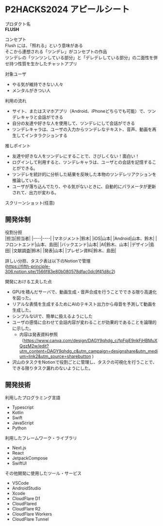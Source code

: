 # P2HACKS2024 アピールシート 

プロダクト名  
**FLUSH**

コンセプト  
Flush には、「照れる」という意味がある  
そこから連想される「ツンデレ」がコンセプトの作品  
ツンデレの「ツンツンしている部分」と「デレデレしている部分」の二面性を併せ持つ性質を生かしたチャットアプリ  

対象ユーザ  
 * やる気が維持できない人々  
 * メンタルがきつい人


利用の流れ  
 * サイト、またはスマホアプリ（Android、iPhoneどちらでも可能）で、ツンデレキャラと会話ができる  
 * 自分の友達や好きな人を使用して、ツンデレにして会話ができる  
 * ツンデレキャラは、ユーザの入力からツンデレなテキスト、音声、動画を再生してインタラクションする  

推しポイント  
 * 友達や好きな人をツンデレにすることで、さびしくない！面白い！  
 * ログインして利用すると、ツンデレキャラは、ユーザとの会話を記憶することができる。  
 * ツンデレを統計的に分析した結果を反映した本物のツンデレリアクションを推論している。  
 * ユーザが落ち込んでたり、やる気がないときに、自動的にパラメータが更新されて、出力が変わる。  

  
スクリーンショット(任意)  

## 開発体制  

役割分担  
|担当|担当者|
|----|----|
|マネジメント|鈴木|
|iOS|山本|
|Android|山本、鈴木|
|フロントエンド|山本、島田|
|バックエンド|山本|
|AI|鈴木、山本|
|デザイン|島田|
|文献調査|鈴木|
|発表|山本|
|プレゼン資料|鈴木、島田|  

詳しい分担、タスク表は以下のNotionで管理  
(https://fifth-principle-306.notion.site/1566f83e80b080578dfac0dc9f41d8c2)
  
開発における工夫した点  
 * GPUを積んだサーバで、動画生成・音声合成を行うことでできる限り高速化を図った。  
 * リアルな表情を生成するためにAIのテキスト出力から母音を予測して動画を生成した。
 * シンプルなUIで、簡単に扱えるようにした
 * ユーザの感情に合わせて会話内容が変わることが効果的であることを論理的に示した。
   * 内容は発表資料参照（https://www.canva.com/design/DAGY9qhdg_c/fpFqjE9nkFjHBMuXQgzM2w/edit?utm_content=DAGY9qhdg_c&utm_campaign=designshare&utm_medium=link2&utm_source=sharebutton )
 * 沢山のタスクをNotionで役割ごとに管理し、タスクの可視化を行うことで、できる限りタスク漏れのないようにした。


## 開発技術 

利用したプログラミング言語  
 * Typescript
 * Kotlin
 * Swift
 * JavaScript
 * Python

利用したフレームワーク・ライブラリ  
 * Next.js
 * React
 * JetpackCompose
 * SwiftUI

その他開発に使用したツール・サービス  
 * VSCode
 * AndroidStudio
 * Xcode
 * CloudFlare D1
 * CloudFlared
 * CloudFlare R2
 * CloudFlare Workers
 * CloudFlare Tunnel
